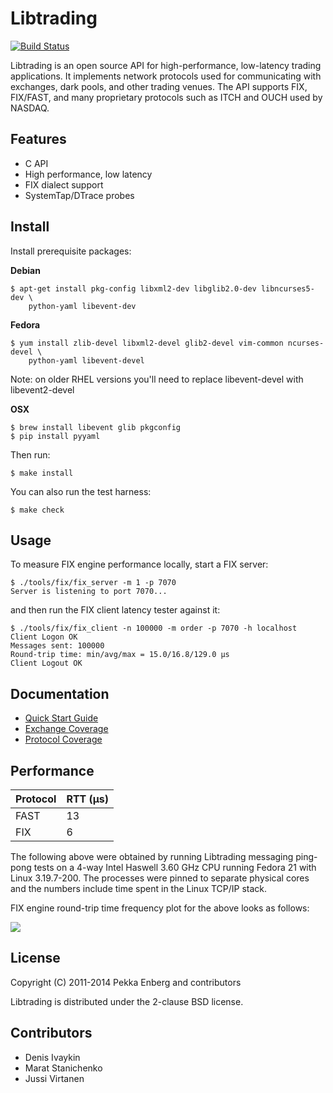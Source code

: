# Libtrading

[![Build Status](https://secure.travis-ci.org/libtrading/libtrading.png?branch=master)](http://travis-ci.org/libtrading/libtrading)

Libtrading is an open source API for high-performance, low-latency trading
applications. It implements network protocols used for communicating with
exchanges, dark pools, and other trading venues. The API supports FIX,
FIX/FAST, and many proprietary protocols such as ITCH and OUCH used by NASDAQ.

## Features

* C API
* High performance, low latency
* FIX dialect support
* SystemTap/DTrace probes

## Install

Install prerequisite packages:

**Debian**

```
$ apt-get install pkg-config libxml2-dev libglib2.0-dev libncurses5-dev \
    python-yaml libevent-dev
```

**Fedora**

```
$ yum install zlib-devel libxml2-devel glib2-devel vim-common ncurses-devel \
    python-yaml libevent-devel
```
Note: on older RHEL versions you'll need to replace libevent-devel with libevent2-devel

**OSX**

```
$ brew install libevent glib pkgconfig
$ pip install pyyaml
```

Then run:

```
$ make install
```

You can also run the test harness:

```
$ make check
```

## Usage

To measure FIX engine performance locally, start a FIX server:

```
$ ./tools/fix/fix_server -m 1 -p 7070
Server is listening to port 7070...
```

and then run the FIX client latency tester against it:

```
$ ./tools/fix/fix_client -n 100000 -m order -p 7070 -h localhost
Client Logon OK
Messages sent: 100000
Round-trip time: min/avg/max = 15.0/16.8/129.0 μs
Client Logout OK
```

## Documentation

* [Quick Start Guide](docs/quickstart.md)
* [Exchange Coverage](https://github.com/libtrading/libtrading/wiki/Exchange-Coverage)
* [Protocol Coverage](https://github.com/libtrading/libtrading/wiki/Protocol-Coverage)

## Performance

Protocol | RTT (μs)
---------|---------
FAST     | 13
FIX      | 6

The following above were obtained by running Libtrading messaging
ping-pong tests on a 4-way Intel Haswell 3.60 GHz CPU running Fedora 21
with Linux 3.19.7-200. The processes were pinned to separate physical cores
and the numbers include time spent in the Linux TCP/IP stack.

FIX engine round-trip time frequency plot for the above looks as follows:

<img src="http://libtrading.org/latency-frequency-plot.svg">

## License

Copyright (C) 2011-2014 Pekka Enberg and contributors

Libtrading is distributed under the 2-clause BSD license.

## Contributors

* Denis Ivaykin
* Marat Stanichenko
* Jussi Virtanen
